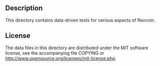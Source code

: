 Description
------------

This directory contains data-driven tests for various aspects of Revcoin.

License
--------

The data files in this directory are distributed under the MIT software
license, see the accompanying file COPYING or
http://www.opensource.org/licenses/mit-license.php.

